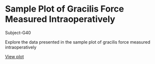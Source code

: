 # Sample Plot of Gracilis Force Measured Intraoperatively
Subject-G40 

Explore the data presented in the sample plot of gracilis force measured intraoperatively

[View plot](https://lomaspersad.github.io/plot-G40/)

